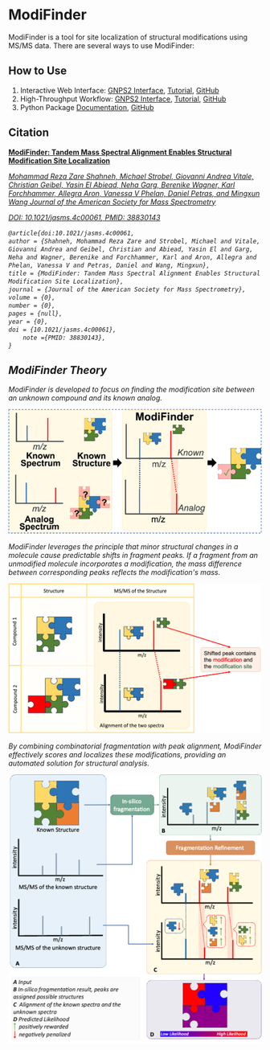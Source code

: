 # ModiFinder

ModiFinder is a tool for site localization of structural modifications using MS/MS data. There are several ways to use ModiFinder:

## How to Use

1. Interactive Web Interface: [GNPS2 Interface](https://modifinder.gnps2.org/), [Tutorial](modifinder-web.md), [GitHub](https://github.com/Wang-Bioinformatics-Lab/ModiFinder_dash)
1. High-Throughput Workflow: [GNPS2 Interface](https://gnps2.org/workflowinput?workflowname=high_throughput_modifinder), [Tutorial](modifinder-workflow.md), [GitHub](https://github.com/Wang-Bioinformatics-Lab/highThroughputModiFinder_workflow)
1. Python Package [Documentation](https://wang-bioinformatics-lab.github.io/ModiFinder_base/), [GitHub](https://github.com/Wang-Bioinformatics-Lab/ModiFinder_base)


## Citation
[
    **ModiFinder: Tandem Mass Spectral Alignment Enables Structural Modification Site Localization**](https://pubs.acs.org/doi/10.1021/jasms.4c00061)

[<em>Mohammad Reza Zare Shahneh, Michael Strobel, Giovanni Andrea Vitale, Christian Geibel, Yasin El Abiead, Neha Garg, Berenike Wagner, Karl Forchhammer, Allegra Aron, Vanessa V Phelan, Daniel Petras, and Mingxun Wang
Journal of the American Society for Mass Spectrometry<em>](https://pubs.acs.org/doi/10.1021/jasms.4c00061)

[DOI: <em>10.1021/jasms.4c00061<em>, PMID: <em>38830143<em>](https://pubs.acs.org/doi/10.1021/jasms.4c00061)

```
@article{doi:10.1021/jasms.4c00061,
author = {Shahneh, Mohammad Reza Zare and Strobel, Michael and Vitale, Giovanni Andrea and Geibel, Christian and Abiead, Yasin El and Garg, Neha and Wagner, Berenike and Forchhammer, Karl and Aron, Allegra and Phelan, Vanessa V and Petras, Daniel and Wang, Mingxun},
title = {ModiFinder: Tandem Mass Spectral Alignment Enables Structural Modification Site Localization},
journal = {Journal of the American Society for Mass Spectrometry},
volume = {0},
number = {0},
pages = {null},
year = {0},
doi = {10.1021/jasms.4c00061},
    note ={PMID: 38830143},
}
```


## ModiFinder Theory
ModiFinder is developed to focus on finding the modification site between an unknown compound and its known analog.

![ModiFinder](img/modifinder/base.png)

ModiFinder leverages the principle that minor structural changes in a molecule cause predictable shifts in fragment peaks. If a fragment from an unmodified molecule incorporates a modification, the mass difference between corresponding peaks reflects the modification's mass. 

![Intuition](img/modifinder/intuition.png)

By combining combinatorial fragmentation with peak alignment, ModiFinder effectively scores and localizes these modifications, providing an automated solution for structural analysis.

![Overview](img/modifinder/overview.png)